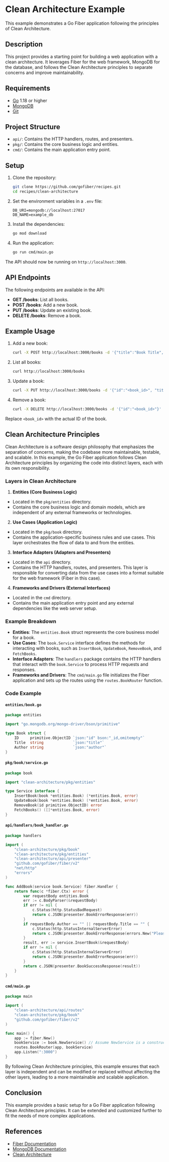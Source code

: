# Clean Architecture Example

This example demonstrates a Go Fiber application following the principles of Clean Architecture.

## Description

This project provides a starting point for building a web application with a clean architecture. It leverages Fiber for the web framework, MongoDB for the database, and follows the Clean Architecture principles to separate concerns and improve maintainability.

## Requirements

- [Go](https://golang.org/dl/) 1.18 or higher
- [MongoDB](https://www.mongodb.com/try/download/community)
- [Git](https://git-scm.com/downloads)

## Project Structure

- `api/`: Contains the HTTP handlers, routes, and presenters.
- `pkg/`: Contains the core business logic and entities.
- `cmd/`: Contains the main application entry point.

## Setup

1. Clone the repository:
    ```bash
    git clone https://github.com/gofiber/recipes.git
    cd recipes/clean-architecture
    ```

2. Set the environment variables in a `.env` file:
    ```env
    DB_URI=mongodb://localhost:27017
    DB_NAME=example_db
    ```

3. Install the dependencies:
    ```bash
    go mod download
    ```

4. Run the application:
    ```bash
    go run cmd/main.go
    ```

The API should now be running on `http://localhost:3000`.

## API Endpoints

The following endpoints are available in the API:

- **GET /books**: List all books.
- **POST /books**: Add a new book.
- **PUT /books**: Update an existing book.
- **DELETE /books**: Remove a book.

## Example Usage

1. Add a new book:
    ```bash
    curl -X POST http://localhost:3000/books -d '{"title":"Book Title", "author":"Author Name"}' -H "Content-Type: application/json"
    ```

2. List all books:
    ```bash
    curl http://localhost:3000/books
    ```

3. Update a book:
    ```bash
    curl -X PUT http://localhost:3000/books -d '{"id":"<book_id>", "title":"Updated Title", "author":"Updated Author"}' -H "Content-Type: application/json"
    ```

4. Remove a book:
    ```bash
    curl -X DELETE http://localhost:3000/books -d '{"id":"<book_id>"}' -H "Content-Type: application/json"
    ```

Replace `<book_id>` with the actual ID of the book.

## Clean Architecture Principles

Clean Architecture is a software design philosophy that emphasizes the separation of concerns, making the codebase more maintainable, testable, and scalable. In this example, the Go Fiber application follows Clean Architecture principles by organizing the code into distinct layers, each with its own responsibility.

### Layers in Clean Architecture

1. **Entities (Core Business Logic)**
  - Located in the `pkg/entities` directory.
  - Contains the core business logic and domain models, which are independent of any external frameworks or technologies.

2. **Use Cases (Application Logic)**
  - Located in the `pkg/book` directory.
  - Contains the application-specific business rules and use cases. This layer orchestrates the flow of data to and from the entities.

3. **Interface Adapters (Adapters and Presenters)**
  - Located in the `api` directory.
  - Contains the HTTP handlers, routes, and presenters. This layer is responsible for converting data from the use cases into a format suitable for the web framework (Fiber in this case).

4. **Frameworks and Drivers (External Interfaces)**
  - Located in the `cmd` directory.
  - Contains the main application entry point and any external dependencies like the web server setup.

### Example Breakdown

- **Entities**: The `entities.Book` struct represents the core business model for a book.
- **Use Cases**: The `book.Service` interface defines the methods for interacting with books, such as `InsertBook`, `UpdateBook`, `RemoveBook`, and `FetchBooks`.
- **Interface Adapters**: The `handlers` package contains the HTTP handlers that interact with the `book.Service` to process HTTP requests and responses.
- **Frameworks and Drivers**: The `cmd/main.go` file initializes the Fiber application and sets up the routes using the `routes.BookRouter` function.

### Code Example

#### `entities/book.go`
```go
package entities

import "go.mongodb.org/mongo-driver/bson/primitive"

type Book struct {
    ID     primitive.ObjectID `json:"id" bson:"_id,omitempty"`
    Title  string             `json:"title"`
    Author string             `json:"author"`
}
```

#### `pkg/book/service.go`
```go
package book

import "clean-architecture/pkg/entities"

type Service interface {
    InsertBook(book *entities.Book) (*entities.Book, error)
    UpdateBook(book *entities.Book) (*entities.Book, error)
    RemoveBook(id primitive.ObjectID) error
    FetchBooks() ([]*entities.Book, error)
}
```

#### `api/handlers/book_handler.go`
```go
package handlers

import (
    "clean-architecture/pkg/book"
    "clean-architecture/pkg/entities"
    "clean-architecture/api/presenter"
    "github.com/gofiber/fiber/v2"
    "net/http"
    "errors"
)

func AddBook(service book.Service) fiber.Handler {
    return func(c *fiber.Ctx) error {
        var requestBody entities.Book
        err := c.BodyParser(&requestBody)
        if err != nil {
            c.Status(http.StatusBadRequest)
            return c.JSON(presenter.BookErrorResponse(err))
        }
        if requestBody.Author == "" || requestBody.Title == "" {
            c.Status(http.StatusInternalServerError)
            return c.JSON(presenter.BookErrorResponse(errors.New("Please specify title and author")))
        }
        result, err := service.InsertBook(&requestBody)
        if err != nil {
            c.Status(http.StatusInternalServerError)
            return c.JSON(presenter.BookErrorResponse(err))
        }
        return c.JSON(presenter.BookSuccessResponse(result))
    }
}
```

#### `cmd/main.go`
```go
package main

import (
    "clean-architecture/api/routes"
    "clean-architecture/pkg/book"
    "github.com/gofiber/fiber/v2"
)

func main() {
    app := fiber.New()
    bookService := book.NewService() // Assume NewService is a constructor for the book service
    routes.BookRouter(app, bookService)
    app.Listen(":3000")
}
```

By following Clean Architecture principles, this example ensures that each layer is independent and can be modified or replaced without affecting the other layers, leading to a more maintainable and scalable application.

## Conclusion

This example provides a basic setup for a Go Fiber application following Clean Architecture principles. It can be extended and customized further to fit the needs of more complex applications.

## References

- [Fiber Documentation](https://docs.gofiber.io)
- [MongoDB Documentation](https://docs.mongodb.com/)
- [Clean Architecture](https://8thlight.com/blog/uncle-bob/2012/08/13/the-clean-architecture.html)
